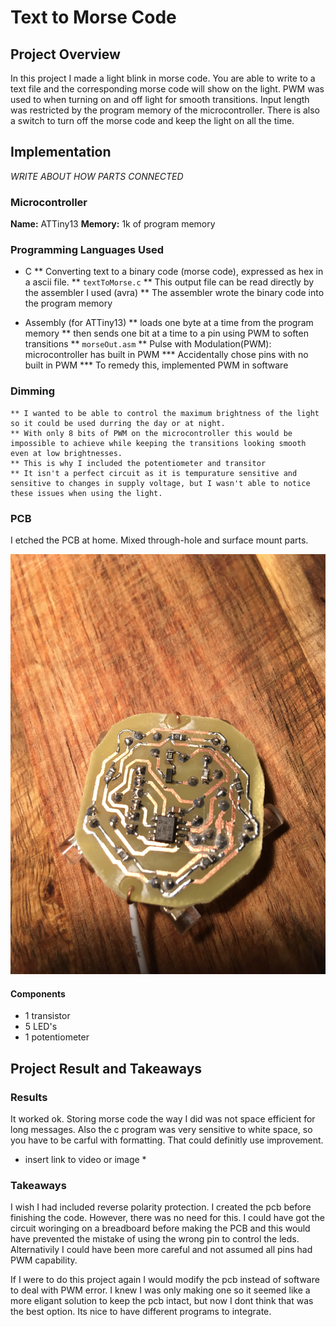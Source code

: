 # Text to Morse Code

## Project Overview

In this project I made a light blink in morse code. You are able to write to a text file and the corresponding morse code will show on the light. PWM was used to when turning on and off light for smooth transitions. Input length was restricted by the program memory of the microcontroller. There is also a switch to turn off the morse code and keep the light on all the time.

## Implementation
*WRITE ABOUT HOW PARTS CONNECTED*

### Microcontroller
**Name:** ATTiny13
**Memory:** 1k of program memory


### Programming Languages Used
* C
    ** Converting text to a binary code (morse code), expressed as hex in a ascii file.
    ** `textToMorse.c`
    ** This output file can be read directly by the assembler I used (avra)
    ** The assembler wrote the binary code into the program memory

* Assembly (for ATTiny13)
    ** loads one byte at a time from the program memory
    ** then sends one bit at a time to a pin using PWM to soften transitions
    ** `morseOut.asm`
    ** Pulse with Modulation(PWM): microcontroller has built in PWM
        *** Accidentally chose pins with no built in PWM
        *** To remedy this, implemented PWM in software

### Dimming
    ** I wanted to be able to control the maximum brightness of the light so it could be used durring the day or at night.
    ** With only 8 bits of PWM on the microcontroller this would be impossible to achieve while keeping the transitions looking smooth even at low brightnesses. 
    ** This is why I included the potentiometer and transitor
    ** It isn't a perfect circuit as it is tempurature sensitive and sensitive to changes in supply voltage, but I wasn't able to notice these issues when using the light.

### PCB
I etched the PCB at home. Mixed through-hole and surface mount parts. 

![PCB Back](/images/pcbBack.JPG) 

#### Components
* 1 transistor
* 5 LED's
* 1 potentiometer

## Project Result and Takeaways

### Results
It worked ok. Storing morse code the way I did was not space efficient for long messages. Also the c program was very sensitive to white space, so you have to be carful with formatting. That could definitly use improvement.
* insert link to video or image * 

### Takeaways
I wish I had included reverse polarity protection.
I created the pcb before finishing the code. However, there was no need for this. I could have got the circuit woringing on a breadboard before making the PCB and this would have prevented the mistake of using the wrong pin to control the leds. Alternativily I could have been more careful and not assumed all pins had PWM capability.

If I were to do this project again I would modify the pcb instead of software to deal with PWM error. I knew I was only making one so it seemed like a more eligant solution to keep the pcb intact, but now I dont think that was the best option. 
Its nice to have different programs to integrate.
